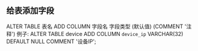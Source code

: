 ## 给表添加字段
ALTER TABLE 表名 ADD COLUMN 字段名 字段类型 (默认值) (COMMENT '注释')
例子:
    ALTER TABLE device ADD COLUMN `device_ip` VARCHAR(32) DEFAULT NULL COMMENT '设备IP';